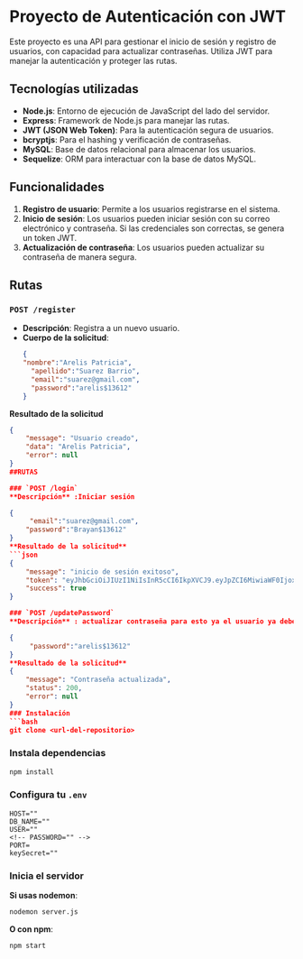 # Proyecto de Autenticación con JWT

Este proyecto es una API para gestionar el inicio de sesión y registro de usuarios, con capacidad para actualizar contraseñas. Utiliza JWT para manejar la autenticación y proteger las rutas.

## Tecnologías utilizadas

- **Node.js**: Entorno de ejecución de JavaScript del lado del servidor.
- **Express**: Framework de Node.js para manejar las rutas.
- **JWT (JSON Web Token)**: Para la autenticación segura de usuarios.
- **bcryptjs**: Para el hashing y verificación de contraseñas.
- **MySQL**: Base de datos relacional para almacenar los usuarios.
- **Sequelize**: ORM para interactuar con la base de datos MySQL.

## Funcionalidades

1. **Registro de usuario**: Permite a los usuarios registrarse en el sistema.
2. **Inicio de sesión**: Los usuarios pueden iniciar sesión con su correo electrónico y contraseña. Si las credenciales son correctas, se genera un token JWT.
3. **Actualización de contraseña**: Los usuarios pueden actualizar su contraseña de manera segura.

## Rutas

### `POST /register`
- **Descripción**: Registra a un nuevo usuario.
- **Cuerpo de la solicitud**:
  ```json
  {
  "nombre":"Arelis Patricia",
    "apellido":"Suarez Barrio",
    "email":"suarez@gmail.com",
    "password":"arelis$13612"
  }
**Resultado de la solicitud**
```json
{
    "message": "Usuario creado",
    "data": "Arelis Patricia",
    "error": null
}
##RUTAS

### `POST /login`
**Descripción** :Iniciar sesión

{
     "email":"suarez@gmail.com",
    "password":"Brayan$13612"
}
**Resultado de la solicitud**
```json
{
    "message": "inicio de sesión exitoso",
    "token": "eyJhbGciOiJIUzI1NiIsInR5cCI6IkpXVCJ9.eyJpZCI6MiwiaWF0IjoxNzQ2OTc2Nzk4LCJleHAiOjE3NDY5ODAzOTh9.DhIGbQ-B1SQNwcwN4aZYwSlJgcZ9Z4zM7fvvJYbIjRE",
    "success": true
}

### `POST /updatePassword`
**Descripción** : actualizar contraseña para esto ya el usuario ya debe estar registrado en la base de datos si en caso de que no no lo dejará ingresar

{
     "password":"arelis$13612"
}
**Resultado de la solicitud**
{
    "message": "Contraseña actualizada",
    "status": 200,
    "error": null
}
### Instalación
```bash
git clone <url-del-repositorio>
```

### Instala dependencias
```bash
npm install
```

### Configura tu `.env`
```env
HOST=""
DB_NAME=""
USER=""
<!-- PASSWORD="" -->
PORT=
keySecret=""
```

### Inicia el servidor
**Si usas nodemon**:
```bash
nodemon server.js
```
**O con npm**:
```bash
npm start
```